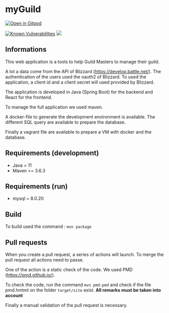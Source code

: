 # myGuild

[![Open in Gitpod](https://gitpod.io/button/open-in-gitpod.svg)](https://gitpod.io/#https://github.com/opendoha/myGuild/tree/develop)

[![Known Vulnerabilities](https://snyk.io/test/github/opendoha/myGuild/badge.svg)](https://snyk.io/test/github/opendoha/myGuild) ![](https://github.com/opendoha/myGuild/workflows/Project%20CI/badge.svg)

## Informations

This web application is a tools to help Guild Masters to manage their guild.

A lot a data come from the API of Blizzard (https://develop.battle.net/).
The authentication of the users used the oauth2 of Blizzard. To used the application, a client id and a client secret will used provided by Blizzard.

The application is developed in Java (Spring Boot) for the backend and React for the frontend.

To manage the full application we used maven.

A docker-file to generate the development environment is available. The different SQL query are available to prepare the database.

Finally a vagrant file are available to prepare a VM with docker and the database.

## Requirements (development)

* Java = 11
* Maven >= 3.6.3

## Requirements (run)

* mysql = 8.0.20

## Build

To build used the command : `mvn package`

## Pull requests

When you create a pull request, a series of actions will launch.
To merge the pull request all actions need to passe.

One of the action is a static check of the code. We used PMD (https://pmd.github.io/).

To check the code, run the command `mvn pmd:pmd` and check if the file pmd.hmtml on the folder `target/site` exist. **All remarks must be taken into account**

Finally a manual validation of the pull request is necessary.
